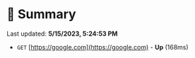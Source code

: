 # 📖 Summary
Last updated: **5/15/2023, 5:24:53 PM**

- `GET` [https://google.com](https://google.com) - **Up** (168ms)
